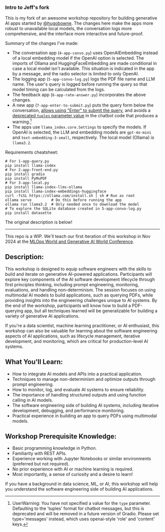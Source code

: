 ### Intro to Jeff's fork

This is my fork of an awesome workshop repository for building generative AI apps started by [@hugobowne](https://github.com/hugobowne).
The changes here make the apps more robust to unavailable local models, the conversation logs more comprehensive, and the interface more interactive and future-proof.

Summary of the changes I've made:

- The conversation app (`4-app-convo.py`) uses OpenAIEmbedding instead of a local embedding model if the OpenAI option is selected.
  The imports of Ollama and HuggingFaceEmbedding are made conditional in case a local model isn't available.
  This situation is indicated in the app by a message, and the radio selector is limited to only OpenAI.
- The logging app (`5-app-convo-log.py`) logs the PDF file name and LLM name.
  The user's query is logged before running the query so that model timing can be calculated from the logs.
- The feedback app (`6-app-rate-answer.py`) incorporates the above changes.
- A new app (`7-app-enter-to-submit.py`) puts the query form below the conversation, [allows using "Enter" to submit the query](https://www.gradio.app/guides/blocks-and-event-listeners#binding-multiple-triggers-to-a-function), and avoids a [deprecated `tuples` parameter value](https://www.gradio.app/docs/gradio/chatbot#behavior) in the chatbot code that produces a warning.[^1]
- The apps use `llama_index.core.Settings` to specify the models.
  If OpenAI is selected, the LLM and embedding models are `gpt-4o-mini` and `text-embedding-3-small`, respectively.
  The local model (Ollama) is `llama3.2`.

[^1]: UserWarning: You have not specified a value for the `type` parameter. Defaulting to the 'tuples' format for chatbot messages, but this is deprecated and will be removed in a future version of Gradio. Please set type='messages' instead, which uses openai-style 'role' and 'content' keys.

Requirements cheatsheet:

```
# For 1-app-query.py
pip install llama-index
# For 2-app-front-end.py
pip install gradio
pip install PyMuPDF
# For 3-app-local.py
pip install llama-index-llms-ollama
pip install llama-index-embeddings-huggingface
curl -fsSL https://ollama.com/install.sh | sh # Run as root
ollama serve         # Do this before running the app
ollama run llama3.2  # Only needed once to download the model
# To explore the SQLite database created in 5-app-convo-log.py
pip install datasette
```

The original description is below!

___

This repo is a WIP. We'll teach our first iteration of this workshop in Nov 2024 at the [MLOps World and Generative AI World Conference](https://generative-ai-summit.com/).

## Description:
This workshop is designed to equip software engineers with the skills to build and iterate on generative AI-powered applications. Participants will explore key components of the AI software development lifecycle through first principles thinking, including prompt engineering, monitoring, evaluations, and handling non-determinism. The session focuses on using multimodal AI models to build applications, such as querying PDFs, while providing insights into the engineering challenges unique to AI systems. By the end of the workshop, participants will know how to build a PDF-querying app, but all techniques learned will be generalizable for building a variety of generative AI applications.

If you're a data scientist, machine learning practitioner, or AI enthusiast, this workshop can also be valuable for learning about the software engineering aspects of AI applications, such as lifecycle management, iterative development, and monitoring, which are critical for production-level AI systems.

## What You'll Learn:
- How to integrate AI models and APIs into a practical application.
- Techniques to manage non-determinism and optimize outputs through prompt engineering.
- How to monitor, log, and evaluate AI systems to ensure reliability.
- The importance of handling structured outputs and using function calling in AI models.
- The software engineering side of building AI systems, including iterative development, debugging, and performance monitoring.
- Practical experience in building an app to query PDFs using multimodal models.


## Workshop Prerequisite Knowledge:
- Basic programming knowledge in Python.
- Familiarity with REST APIs.
- Experience working with Jupyter Notebooks or similar environments (preferred but not required).
- No prior experience with AI or machine learning is required.
- Most importantly, a sense of curiosity and a desire to learn!

If you have a background in data science, ML, or AI, this workshop will help you understand the software engineering side of building AI applications.
